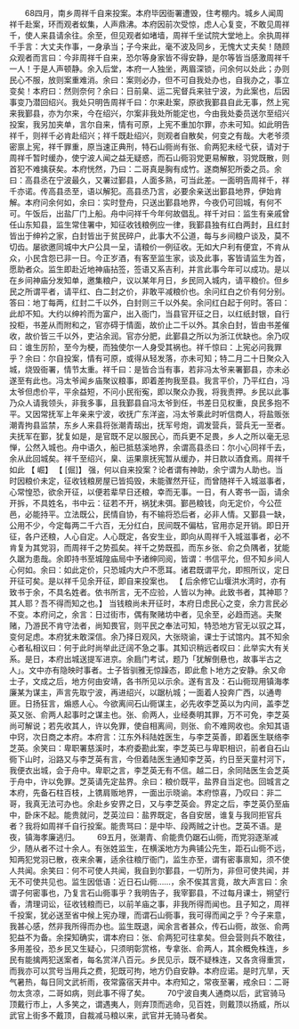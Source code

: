 <!-- { "loadSidebar": true } -->
　　68四月，南乡周祥千自来投案。本府毕因衙署遭毁，住考棚内。城乡人闻周祥千赴案，环而观者蚁集，人声鼎沸。本府因前次受惊，虑人心复变，不敢见周祥千，使人来县请余往。余至，但见观者如堵墙，周祥千坐试院大堂地上。余执周祥千手言：大丈夫作事，一身承当；子今来此，毫不波及同乡，无愧大丈夫矣！随顾众观者而言曰：今非周祥千自来，恐尔等身家皆不得安静，是尔等皆当感激周祥千一人！于是人声顿静。余入后堂，本府一人独坐，两眉深锁，问余何以处此；办则民心不服，放则案重难消。余曰：案则必办，但不可自我处办也，自我办之，事立变矣！本府曰：然则奈何？余曰：日前臬、运二宪督兵来驻宁波，为此案也，后因事变乃潜回绍兴。我处只明告周祥千曰：尔来赴案，原欲我鄞县自此无事，然上宪来我鄞县，亦为尔来，今在绍兴，尔案非我处所能定也，今由我处委员送尔至绍兴投案，我另加夹单，言尔自来，情有可原，上宪不重加尔罪，亦未可知。如此明告祥千，则祥千必肯赴绍兴；祥千既赴绍兴，则观者自散矣，何变之有哉。大老爷须密禀上宪，祥千罪重，原当速正典刑，特石山衕尚有张、俞两犯未经弋获，请对于周祥千暂时缓办，使宁波人闻之益无疑惑，而石山衕羽党更易解散，羽党既散，则首犯不难擒获矣。本府恍然，乃曰：二哥真是胸有成竹。遂商解犯所委之员。余曰：高县丞在宁波最久，又署过鄞县，人面多熟，可当此差。一面明告周祥千，祥千亦诺。传高县丞至，语以解犯。高县丞乃言，必要余亲送出鄞县地界，伊始肯解。本府问余何如，余曰：实时登舟，只送出鄞县地界，今夜仍可回城，有何不可。午饭后，出盐厂门上船。舟中问祥千今年何故倡乱。祥千对曰：监生有亲戚曾任山东知县，监生常住署中，知征收钱粮例应一律，我鄞县独有红白两封，且红封皆出于绅衿之家，白封皆出于贫民碎户，此事大不公道，每与乡间粮户谈及，莫不切齿。屡欲邀同城中大户公具一呈，请粮价一例征收。无如大户利有便宜，不肯从众，小民含怨已非一日。今正岁酒，有客至监生家，谈及此事，客皆请监生为首，愿助者众。监生即赴近地神庙拈签，签语又系吉利，并言此事今年可以成功。是以在乡间神庙分发知单，邀集粮户，议以某年月日，乡民同入城内，请平粮价。但乡民之所谓平者，请平红、白二封之价，非敢平减粮价也。余问红白之价有何分别。答曰：地丁每两，红封二千以外，白封则三千以外矣。余问红白起于何时。答曰：此却不知。大约以绅衿而为富户，出入衙门，当县官开征之日，以红纸封银，自行投柜，书差从而附和之，官亦碍于情面，故价止二千以外。其余白封，皆由书差催收，故价皆三千以外，吏沾余润。官亦分肥，此鄞县之所以为浙江优缺也。余乃叹曰：谁生厉阶，至今为梗，而独使尔一人身受其祸也。祥千惊曰：上宪必问我罪乎？余曰：尔自投案，情有可原，或得从轻发落，亦未可知；特二月二十日聚众入城，烧毁衙署，情节太重。祥千曰：是皆合当有事，若非冯太爷来署鄞县，亦未必遂至有此也。冯太爷闻乡庙聚议粮事，即着差拘我至县。我言平价，乃平红白，冯太爷但虑价平，平余益短，不问小民衔寃，即以聚众办我，将我责押。乡民以此事乃众人请我领头，非我多事，且我鄞县自冯太爷到任，书差日见权重，良民多抱不平。又因常抚军上年亲来宁波，收抚广东洋盗，冯太爷乘此时听信商人，将盐贩张潮青拘县监禁，东乡人来县将张潮青刼出，抚军号炮，调发营兵，营兵无一至者。夫抚军在鄞，犹复如是，是官既不足以服民心，而兵更不足畏，乡人之所以毫无忌惮，公然入城也。舟中语久，船已抵慈溪地界，余谓高县丞曰：尔小心同祥千去，余从此回城矣。祥千至绍兴，臬、运果禀抚宪暂从缓办，并日款以酒食焉。周祥千如此 【 崛】 【 [倔]】 强，何以自来投案？论者谓有神助，余宁谓为人助也。当时因粮价未定，征收钱粮房屋已皆捣毁，未能骤然开征，而曾随祥千入城滋事者，心常惶恐，欲余开征，以便若辈早日还粮，幸而无事。一日，有人寄书一函，请余开拆，不具姓名，书中云：征若不开，祸犹未弭。鄞邑粮钱，向无定价，今公莅邑，必能持平。立法既公，民情自协，有不输将恐后者，必非人情。又鄞县一缺，公用不少，今定每两二千六百，无分红白，民间既不偏枯，官用亦足开销。即日开征，各户还粮，人心自定。人心既定，各安生业，即向从周祥千入城滋事者，必不肯复为其党羽，而周祥千之势孤矣。祥千之势既孤，而东乡张、俞之负隅者，犹能久踞为患哉。余即持书至城隍庙局中予诸绅同阅，皆谓：书信平允，但不知乡间人心何如。余曰：如此定价，只恐城内大户不愿耳。诸君既谓平允，即照所议，定日开征可矣。是以祥千见余开征，即自来投案也。 【 后余修它山堰洪水湾时，亦有致书于余，不具名姓者。依书所言，无不应验，人皆以为神。此致书者，其神耶？其人耶？吾不得而知之也。】 当钱粮尚未开征时，本府日虑民心之变，余力言民必不变。本府问之，余言：日过街巿，偶有聚赌坊中者，见余至，必趋而逃。夫聚赌，乃游民不肯守法者，尚知畏官，则平民之奉法可知，特恐地方官无以驭之耳，变何足虑。本府犹未敢深信。余乃择日观风，大张晓谕，课士于试馆内。其不知余心者私相议曰：何于此时尚举此迂阔不急之事。其知识稍远者叹曰：此举实大有关系。是日，本府出城送提军进京。余扃门考试，题乃「犹解倒悬也，故事半古之人」。文中亦有隐映时事者。士子皆驯雅无惊躁态，即此愈卜地方之安静。余又命士子，文成之后，地方何由安靖，各书所见以示余。遂有言及：石山衕现用镇海孝廉某为谋主，声言先取宁波，再进绍兴，以踞杭城；一面着人投奔广西，以通粤匪。日扬狂言，煽惑人心。今欲离间石山衕谋主，必先收李芝英以为内间，盖李芝英又张、俞两人起事时之谋主也。张、俞两人，业经奏明其罪，万不可免，李芝英尚可解说；若先收其人，许以免罪，使自相离间，则张、俞不难网收也。余知其语中窍，次日商之本府。本府言：江东外科陆姓医生，与李芝英善，即着医生联络李芝英。余笑曰：卑职署慈溪时，本府委勘此案，李芝英已与卑职相识，前者自石山衕下山时，沿路又与李芝英有言，今但着陆医生通知李芝英，约日至天童村河下，我便衣出城，会于舟中。卑职之言，李芝英无有不信。越二日，余同陆医生会芝英于舟中，许以免罪。芝英请先定盐界。余曰：粮价既平，盐界自当定也。回城言之本府，先备石柱百枝，上镌肩贩地界，一面出示晓谕。本府惊喜，乃叹曰：非二哥，我真无法可办也。余赴乡安界之日，又与李芝英会。界定之后，李芝英仍至庙中，卧床不起。能贵就问，芝英泣曰：盐界既定，各自安居，谁复与我同拒官兵者？我将如周祥千自行投案。能贵骂曰：是中毕、段两贼之计也。芝英不语。是夜，镇海孝廉逃归。 
　　69五月，张潮青、俞能贵仍踞石山衕，而党羽逐渐减少，随从者不过十余人。有张姓监生，在横溪地方为典铺公先生，距石山衕不远，知两犯党羽已散，夜来余署，适余往粮厅衙门，监生亦至，谓有密事禀知，须不使人共闻。余笑曰：何不可使人共闻，我自到尔鄞县，一切所为，非但可使共闻，并无不可使共见也。监生因低语：近日石山衕……，余不俟其言竟，故大声言曰：余谓子何密事也，乃复言石山衕事乎？我明告子，我宰鄞县，不过每月课士，朔望行香，清理词讼，征收钱粮而已，以前羊庙之事，非我所得而闻也。且子知之，周祥千投案，犹必送至省中候上宪办理，而谓石山衕事，我可得而闻之乎？今子来意，我甚心感，然非我所得而办也。监生既退，闻余言者甚众，传石山衕，故张、俞两犯益不为备。余探知确实，谓本府曰：张、俞两犯可往拿矣。但会营则兵不敢往，多用差役，恐乡民又生疑心，只须明彰赏格，专拿张、俞两人，其余概免株连，乡民有能擒两犯送案者，每名赏洋八百元。乡民见示，既不疑株连，又各贪得重赏，而我亦可以赏号当用兵之费，犯既可拘，地方仍自安静。本府应诺。是时亢旱，天气暑热，每日同文武祈雨，夜常露宿天井中。本府知之，常夜至署，戒余曰：二哥勿太贪凉，二哥如病，则此事不得了矣。 
　　70宁波自夷人通商以后，武官骑马顶戴行巿上，人多笑之，谓遇夷人，则弃顶而逃命，见百姓，则戴顶以扬威，所以武官上街多不戴顶，自裁减马粮以来，武官并无骑马者矣。 

